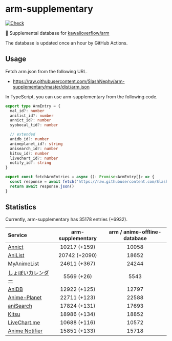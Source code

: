 # arm-supplementary

[![Check](https://github.com/SlashNephy/arm-supplementary/actions/workflows/check-node.yml/badge.svg)](https://github.com/SlashNephy/arm-supplementary/actions/workflows/check-node.yml)

💊 Supplemental database for [kawaiioverflow/arm](https://github.com/kawaiioverflow/arm)

The database is updated once an hour by GitHub Actions.

## Usage

Fetch arm.json from the following URL.

- https://raw.githubusercontent.com/SlashNephy/arm-supplementary/master/dist/arm.json

In TypeScript, you can use arm-supplementary from the following code.

```TypeScript
export type ArmEntry = {
  mal_id?: number
  anilist_id?: number
  annict_id?: number
  syobocal_tid?: number

  // extended
  anidb_id?: number
  animeplanet_id?: string
  anisearch_id?: number
  kitsu_id?: number
  livechart_id?: number
  notify_id?: string
}

export const fetchArmEntries = async (): Promise<ArmEntry[]> => {
  const response = await fetch('https://raw.githubusercontent.com/SlashNephy/arm-supplementary/master/dist/arm.json')
  return await response.json()
}
```

## Statistics

Currently, arm-supplementary has 35178 entries (+6932).

| Service                                     | arm-supplementary | arm / anime-offline-database |
| :------------------------------------------ | :---------------: | :--------------------------: |
| [Annict](https://annict.com)                |   10217 (+159)    |            10058             |
| [AniList](https://anilist.co)               |   20742 (+2090)   |            18652             |
| [MyAnimeList](https://myanimelist.net)      |   24611 (+367)    |            24244             |
| [しょぼいカレンダー](https://cal.syoboi.jp) |    5569 (+26)     |             5543             |
| [AniDB](https://anidb.net)                  |   12922 (+125)    |            12797             |
| [Anime-Planet](https://anime-planet.com)    |   22711 (+123)    |            22588             |
| [aniSearch](https://anisearch.com)          |   17824 (+131)    |            17693             |
| [Kitsu](https://kitsu.io)                   |   18986 (+134)    |            18852             |
| [LiveChart.me](https://livechart.me)        |   10688 (+116)    |            10572             |
| [Anime Notifier](https://notify.moe)        |   15851 (+133)    |            15718             |
